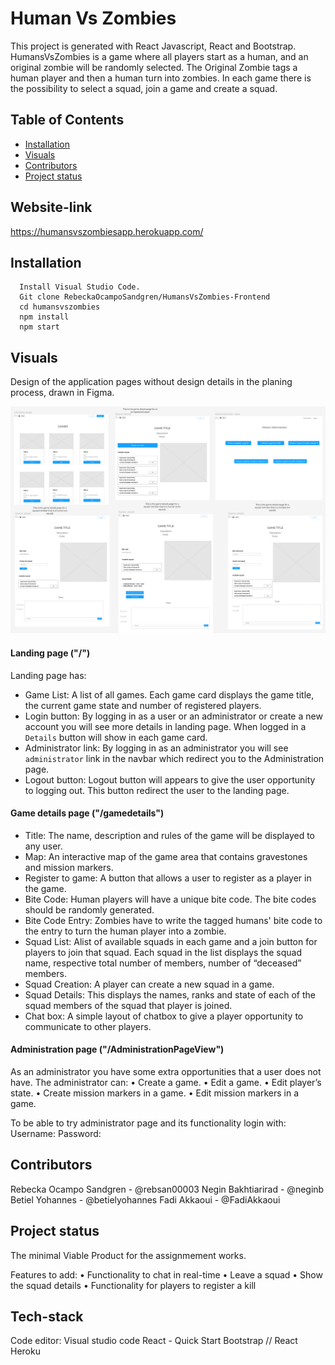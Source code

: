 # Human Vs Zombies

This project is generated with React Javascript, React and Bootstrap. HumansVsZombies is a game where all players start as a human, and an original zombie will be randomly selected. The Original Zombie tags a human player and then a human turn into zombies. In each game there is the possibility to select a squad, join a game and create a squad. 

## Table of Contents

- [Installation](#installation)
- [Visuals](#visuals)
- [Contributors](#contributors)
- [Project status](#project-status)

## Website-link

https://humansvszombiesapp.herokuapp.com/

## Installation

      Install Visual Studio Code. 
      Git clone RebeckaOcampoSandgren/HumansVsZombies-Frontend 
      cd humansvszombies 
      npm install  
      npm start 


## Visuals

Design of the application pages without design details in the planing process, drawn in Figma.

![Figma-wireframe](humansvszombies/Figma/Figma-wireframe.png)


#### Landing page ("/")

Landing page has:
- Game List: A list of all games. Each game card displays the game title, the current game state and number of registered players.
- Login button: By logging in as a user or an administrator or create a new account you will see more details in landing page. When logged in a  ``` Details ``` button will show in each game card. 
- Administrator link: By logging in as an administrator you will see ```administrator``` link in the navbar which redirect you to the  Administration page. 
- Logout button: Logout button will appears to give the user opportunity to logging out. This button redirect the user to the landing page.


#### Game details page ("/gamedetails")

- Title: The name, description and rules of the game will be displayed to any user. 
- Map: An interactive map of the game area that contains gravestones and mission markers.
- Register to game: A button that allows a user to register as a player in the game.
- Bite Code: Human players will have a unique bite code. The bite codes should be randomly generated.
- Bite Code Entry: Zombies have to write the tagged humans' bite code to the entry to turn the human player into a zombie. 
- Squad List: Alist of available squads in each game and a join button for players to join that squad. Each squad in the list displays the squad name, respective total number of members, number of “deceased” members.
- Squad Creation: A player can create a new squad in a game.
- Squad Details: This displays the names, ranks and state of each of the squad members of the squad that player is joined. 
-  Chat box: A simple layout of chatbox to give a player opportunity to communicate to other players.

#### Administration page ("/AdministrationPageView")

As an administrator you have some extra opportunities that a user does not have. The administrator can:
•  Create a game.
•  Edit a game.
•  Edit player’s state. 
•  Create mission markers in a game. 
•  Edit mission markers in a game. 

To be able to try administrator page and its functionality login with: 
Username: 
Password:


## Contributors

Rebecka Ocampo Sandgren - @rebsan00003 
Negin Bakhtiarirad - @neginb 
Betiel Yohannes - @betielyohannes 
Fadi Akkaoui - @FadiAkkaoui

## Project status

The minimal Viable Product for the assignmement works. 

Features to add: 
•  Functionality to chat in real-time 
•  Leave a squad 
•  Show the squad details
•  Functionality for players to register a kill

## Tech-stack 

Code editor: Visual studio code
React - Quick Start
Bootstrap // React
Heroku 
